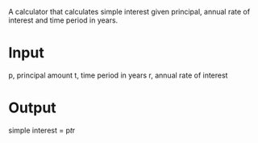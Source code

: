 A calculator that calculates simple interest given principal, annual rate of interest and time period in years.

# Input
   p, principal amount
   t, time period in years
   r, annual rate of interest
   
# Output
   simple interest = p*t*r
